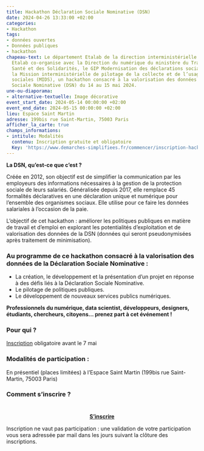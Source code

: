 ```yaml
---
title: Hackathon Déclaration Sociale Nominative (DSN)
date: 2024-04-26 13:33:00 +02:00
categories:
- Hackathon
tags:
- données ouvertes
- Données publiques
- hackathon
chapeau-text: Le département Etalab de la direction interministérielle du numérique
  Etalab co-organise avec la Direction du numérique du ministère du Travail, de la
  Santé et des Solidarités, le GIP Modernisation des déclarations sociales ainsi que
  la Mission interministérielle de pilotage de la collecte et de l’usage des données
  sociales (MIDS), un hackathon consacré à la valorisation des données de la Déclaration
  Sociale Nominative (DSN) du 14 au 15 mai 2024.
une-ou-diaporama:
- alternative-textuelle: Image décorative
event_start_date: 2024-05-14 00:00:00 +02:00
event_end_date: 2024-05-15 00:00:00 +02:00
lieu: Espace Saint Martin
adresse: 199bis rue Saint-Martin, 75003 Paris
afficher_la_carte: true
champs_informations:
- intitule: Modalités
  contenu: Inscription gratuite et obligatoire
  Key: 'https://www.demarches-simplifiees.fr/commencer/inscription-hackathon-dsn '
---
```


**La DSN, qu’est-ce que c’est ?**

Créée en 2012, son objectif est de simplifier la communication par les employeurs des informations nécessaires à la gestion de la protection sociale de leurs salariés. Généralisée depuis 2017, elle remplace 45 formalités déclaratives en une déclaration unique et numérique pour l’ensemble des organismes sociaux. Elle utilise pour ce faire les données salariales à l’occasion de la paie.

L’objectif de cet hackathon : améliorer les politiques publiques en matière de travail et d’emploi en explorant les potentialités d’exploitation et de valorisation des données de la DSN (données qui seront pseudonymisées après traitement de minimisation).

### Au programme de ce hackathon consacré à la valorisation des données de la Déclaration Sociale Nominative :

* La création, le développement et la présentation d’un projet en réponse à des défis liés à la Déclaration Sociale Nominative.
* Le pilotage de politiques publiques.
* Le développement de nouveaux services publics numériques.

**Professionnels du numérique, data scientist, développeurs, designers, étudiants, chercheurs, citoyens… prenez part à cet événement !**

### Pour qui ?

[Inscription](https://www.demarches-simplifiees.fr/commencer/inscription-hackathon-dsn) obligatoire avant le 7 mai 

### Modalités de participation :

En présentiel (places limitées) à l’Espace Saint Martin (199bis rue Saint-Martin, 75003 Paris)

### Comment s’inscrire ?

<div align="center" style="margin-bottom: 15px; margin-top: 40px"><a href="https://www.demarches-simplifiees.fr/commencer/inscription-hackathon-dsn" class="button" title="S’inscrire  - Lien externe"><b>S’inscrire </b></a></div>

Inscription ne vaut pas participation : une validation de votre participation vous sera adressée par mail dans les jours suivant la clôture des inscriptions.

